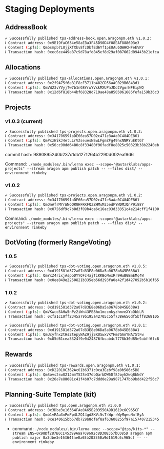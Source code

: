 # Staging Deployments

## AddressBook

```sh
✔ Successfully published tps-address-book.open.aragonpm.eth v1.0.2:
ℹ Contract address: 0x9B19faC634e58aEBa3F45D90D4f08EAF888693e3
ℹ Content (ipfs): Qmbsmpb7L8jjXfXbv8fzDbfEd6Yf1pEUAu6QWHCHFeEVKY
ℹ Transaction hash: 0xec6ce449e87c9d78afd845ef8d29af087662d09443b21efca93989a5098e8ec4
```

## Allocations

```sh
✔ Successfully published tps-allocations.open.aragonpm.eth v1.0.1: 
ℹ Contract address: 0x2f9A75f6e81F8cF3711b482CD56aAC029B6843d1
ℹ Content (ipfs): QmVW23vYVyjTw7b1nG8YrwYVxkMXUPaJDo2VgorNFEipNQ
ℹ Transaction hash: 0x12d6f818b44bf68328d719ae48a8505061685fefa159b36c36a68d60c78abb3d
```

## Projects

### v1.0.3 (current)

```sh
✔ Successfully published tps-projects.open.aragonpm.eth v1.0.3: 
ℹ Contract address: 0x341706591aDE66ea57D02c471e8aAa0C484DE861
ℹ Content (ipfs): QmPxzWikJ4etLLrVZseuesNSwLFgmZFg49hxNNRYuEKtG7
ℹ Transaction hash: 0x50cc90dd6480c8f33480f96fadf8e8025c50323b38b2240eb237c223d02efaa5
```

commit hash: 9890895240b237c1db1271264b2290d002eaf9d6

Command:
`./node_modules/.bin/lerna exec --scope="@autarklabs/apps-projects" --stream aragon apm publish patch -- --files dist/ --environment rinkeby`


### v1.0.2

```sh
✔ Successfully published tps-projects.open.aragonpm.eth v1.0.2: 
ℹ Contract address: 0x341706591aDE66ea57D02c471e8aAa0C484DE861
ℹ Content (ipfs): QmQnAfrMYrWNoQR8HFRKFQZZHMuMz5edPYWDMzQnP9i88Y
ℹ Transaction hash: 0x0756df9c7b8d3f09b4ca6c16ac03d33351c4e214cff1f4100430bd41d203e332
```

Command:
`./node_modules/.bin/lerna exec --scope="@autarklabs/apps-projects" --stream aragon apm publish patch -- --files dist/ --environment rinkeby`


## DotVoting (formerly RangeVoting)

### 1.0.5

```sh
✔ Successfully published tps-dot-voting.open.aragonpm.eth v1.0.5: 
ℹ Contract address: 0xd191581d372a07d83E8e06Da5a0678b845E638A1
ℹ Content (ipfs): QmYxZ4rixjAspoDYYQFz4ajTiKKBoNwxRr9HuBGBmEMq4W
ℹ Transaction hash: 0x0ee849e2250821b335eb56d293fa0e42f1d427092b5b16f659c45f167b91cd72
```

### 1.0.2

```sh
✔️ Successfully published tps-dot-voting.open.aragonpm.eth v1.0.2: 
ℹ️ Contract address: 0xd191581d372a07d83E8e06Da5a0678b845E638A1
ℹ️ Content (ipfs): QmVKwco5AHw5nPz2iWn43PE8hx1mccmkyzhmveXYoDbbLR
ℹ️ Transaction hash: 0xfa1c10ff2345a79b195a42705c55f738e656df5bff8268105fef12ae870bd063
```

```sh
✔ Successfully published tps-dot-voting.open.aragonpm.eth v1.0.1: 
ℹ Contract address: 0xd191581d372a07d83E8e06Da5a0678b845E638A1
ℹ Content (ipfs): QmUcyfhx2tHs2tepyWAZ9jjSKUSwxVKYHm7GAnYNA7StFw
ℹ Transaction hash: 0x05d61cea5324f9e0424876fbcab4c7778b30d85e9abff6fc8f88cf49de7aecc0
```
## Rewards

```sh
✔ Successfully published tps-rewards.open.aragonpm.eth v1.0.1: 
ℹ Contract address: 0xD22010C362Ac01b6371c0ca3Eebf98e8b586c5B8
ℹ Content (ipfs): QmSovs2sw821JmmT52Se37dbQarbDW6Df8JoyhXwqBbNdY
ℹ Transaction hash: 0x20e7e88081c41f4b07c7ddd0e29a9071747bb9bdd422f56c7a865d939f44ae04
```

## Planning-Suite Template (kit)

```sh
✔ Successfully published tps.open.aragonpm.eth v1.0.0
ℹ Contract address: 0x3Dbe3e16364FAe0A65B203550A9D1619c6C965CF
ℹ Content (ipfs): Qmb1vRAu3nPmPp4LZQ14gd8KVi5sTsWprrWyMqeuNmfByA
ℹ Transaction hash: 0xe140615bb57db729b8dfef8af63600255f97a1574072153451f91b007645bb42
```

- command: `./node_modules/.bin/lerna exec --scope="@tps/kits-*" --stream ENS=0x98Df287B6C145399Aaa709692c8D308357bC085D aragon apm publish major 0x3dbe3e16364fae0a65b203550a9d1619c6c965cf -- --environment rinkeby`
